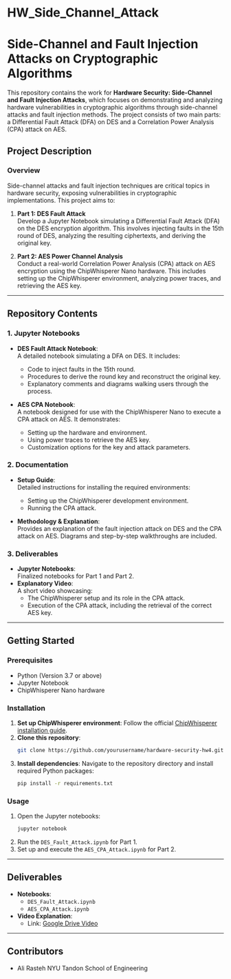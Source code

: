 # HW_Side_Channel_Attack

# Side-Channel and Fault Injection Attacks on Cryptographic Algorithms

This repository contains the work for **Hardware Security: Side-Channel and Fault Injection Attacks**, which focuses on demonstrating and analyzing hardware vulnerabilities in cryptographic algorithms through side-channel attacks and fault injection methods. The project consists of two main parts: a Differential Fault Attack (DFA) on DES and a Correlation Power Analysis (CPA) attack on AES.

## Project Description

### Overview
Side-channel attacks and fault injection techniques are critical topics in hardware security, exposing vulnerabilities in cryptographic implementations. This project aims to:

1. **Part 1: DES Fault Attack**  
   Develop a Jupyter Notebook simulating a Differential Fault Attack (DFA) on the DES encryption algorithm. This involves injecting faults in the 15th round of DES, analyzing the resulting ciphertexts, and deriving the original key.

2. **Part 2: AES Power Channel Analysis**  
   Conduct a real-world Correlation Power Analysis (CPA) attack on AES encryption using the ChipWhisperer Nano hardware. This includes setting up the ChipWhisperer environment, analyzing power traces, and retrieving the AES key.

---

## Repository Contents

### 1. Jupyter Notebooks
- **DES Fault Attack Notebook**:  
  A detailed notebook simulating a DFA on DES. It includes:
  - Code to inject faults in the 15th round.
  - Procedures to derive the round key and reconstruct the original key.
  - Explanatory comments and diagrams walking users through the process.

- **AES CPA Notebook**:  
  A notebook designed for use with the ChipWhisperer Nano to execute a CPA attack on AES. It demonstrates:
  - Setting up the hardware and environment.
  - Using power traces to retrieve the AES key.
  - Customization options for the key and attack parameters.

### 2. Documentation
- **Setup Guide**:  
  Detailed instructions for installing the required environments:
  - Setting up the ChipWhisperer development environment.
  - Running the CPA attack.

- **Methodology & Explanation**:  
  Provides an explanation of the fault injection attack on DES and the CPA attack on AES. Diagrams and step-by-step walkthroughs are included.

### 3. Deliverables
- **Jupyter Notebooks**:  
  Finalized notebooks for Part 1 and Part 2.
- **Explanatory Video**:  
  A short video showcasing:
  - The ChipWhisperer setup and its role in the CPA attack.
  - Execution of the CPA attack, including the retrieval of the correct AES key.

---

## Getting Started

### Prerequisites
- Python (Version 3.7 or above)
- Jupyter Notebook
- ChipWhisperer Nano hardware

### Installation
1. **Set up ChipWhisperer environment**:
   Follow the official [ChipWhisperer installation guide](https://chipwhisperer.readthedocs.io/en/latest/index.html#installation).
2. **Clone this repository**:
   ```bash
   git clone https://github.com/yourusername/hardware-security-hw4.git
   ```
3. **Install dependencies**:
   Navigate to the repository directory and install required Python packages:
   ```bash
   pip install -r requirements.txt
   ```

### Usage
1. Open the Jupyter notebooks:
   ```bash
   jupyter notebook
   ```
2. Run the `DES_Fault_Attack.ipynb` for Part 1.
3. Set up and execute the `AES_CPA_Attack.ipynb` for Part 2.

---

## Deliverables
- **Notebooks**:
  - `DES_Fault_Attack.ipynb`
  - `AES_CPA_Attack.ipynb`
- **Video Explanation**:
  - Link: [Google Drive Video](#)

---

## Contributors
- Ali Rasteh 
  NYU Tandon School of Engineering  
